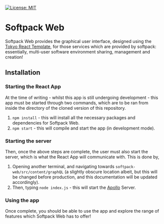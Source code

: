 [![License: MIT](https://img.shields.io/badge/License-MIT-yellow.svg)](https://opensource.org/licenses/MIT)
# Softpack Web

Softpack Web provides the graphical user interface, designed using the [Tokyo React Template](https://github.com/bloomui/tokyo-free-white-react-admin-dashboard), for those services which are provided by softpack: essentially, multi-user software environment sharing, management and creation!

## Installation

### Starting the React App
At the time of writing - whilst this app is still undergoing development - this app must be started through two commands, which are to be ran from inside the directory of the cloned version of this repository.

1. `npm install` - this will install all the necessary packages and dependencies for Softpack Web.
2. `npm start` - this will compile and start the app (in development mode).

### Starting the server
Then, once the above steps are complete, the user must also start the server, which is what the React App will communicate with. 
This is done by,

1. Opening another terminal, and navigating towards `softpack-web/src/content/graphQL` (a slightly obscure location albeit, but this will be changed before production, and this documentation will be updated accordingly).
2. Then, typing `node index.js` - this will start the [Apollo](https://www.apollographql.com/docs/apollo-server/) Server.

### Using the app
Once complete, you should be able to use the app and explore the range of features which Softpack Web has to offer!
